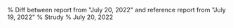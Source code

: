 % Diff between report from "July 20, 2022" and reference report from "July 19, 2022"
% Strudy
% July 20, 2022


